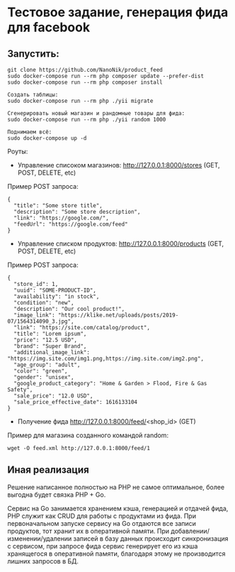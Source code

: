 # Тестовое задание, генерация фида для facebook

## Запустить:
```
git clone https://github.com/NanoNik/product_feed
sudo docker-compose run --rm php composer update --prefer-dist
sudo docker-compose run --rm php composer install

Создать таблицы:
sudo docker-compose run --rm php ./yii migrate

Сгенерировать новый магазин и рандомные товары для фида:
sudo docker-compose run --rm php ./yii random 1000

Поднимаем всё:
sudo docker-compose up -d
```

Роуты:
* Управление списоком магазинов: http://127.0.0.1:8000/stores (GET, POST, DELETE, etc)

Пример POST запроса:
```
{
  "title": "Some store title",
  "description": "Some store description",
  "link": "https://google.com/",
  "feedUrl": "https://google.com/feed"
}
```

* Управление списком продуктов: http://127.0.0.1:8000/products (GET, POST, DELETE, etc)

Пример POST запроса:

```
{
  "store_id": 1,
  "uuid": "SOME-PRODUCT-ID",
  "availability": "in stock",
  "condition": "new",
  "description": "Our cool product!",
  "image_link": "https://klike.net/uploads/posts/2019-07/1564314090_3.jpg",
  "link": "https://site.com/catalog/product",
  "title": "Lorem ipsum",
  "price": "12.5 USD",
  "brand": "Super Brand",
  "additional_image_link": "https://img.site.com/img1.png,https://img.site.com/img2.png",
  "age_group": "adult",
  "color": "green",
  "gender": "unisex",
  "google_product_category": "Home & Garden > Flood, Fire & Gas Safety",
  "sale_price": "12.0 USD",
  "sale_price_effective_date": 1616133104
}
```

* Получение фида http://127.0.0.1:8000/feed/<shop_id> (GET)

Пример для магазина созданного командой random:

```
wget -O feed.xml http://127.0.0.1:8000/feed/1
```

## Иная реализация

Решение написанное полностью на PHP не самое оптимальное, более выгодна будет связка PHP + Go.

Сервис на Go занимается хранением кэша, генерацией и отдачей фида, PHP служит как CRUD для работы с продуктами из фида.
При первоначальном запуске сервису на Go отдаются все записи продуктов, тот хранит их в оперативной памяти. При добавлении/изменении/удалении записей в базу данных происходит синхронизация с сервисом, при запросе фида сервис генерирует его из кэша хранящегося в оперативной памяти, благодаря этому не производится лишних запросов в БД.


